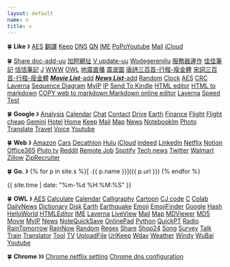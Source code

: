 ```yaml
---
layout: default
name: v
title: v
---
```

🍀 **Like** 》
[AES](https://j.jwint.net/aes)
[翻譯](https://translate.google.com/?source=gtx&sl=en&tl=zh-TW&op=translate)
[Keep](https://keep.google.com/)
[DNS](https://account.squarespace.com/domains/managed/jwint.net)
[QN](https://qn.jwint.net)
[IME](https://www.google.com/inputtools/try/)
[PoPoYoutube](https://www.youtube.com/@popo12138)
[Mail](https://mail.google.com/)
[iCloud](https://www.icloud.com/mail/)

🍀
[Share doc](https://go.jwint.net/doclist)[-add](https://go.jwint.net/aaaA-doc-create)[-uu](https://go.jwint.net/share-update-check)
[加短網址](https://go.jwint.net/url)
[V update](https://go.jwint.net/zzz240705225721)[-uu](https://go.jwint.net/dwzgxqr)
[Wodegerenjilu](https://go.jwint.net/wodegerenjilu)
[服務器運作](https://go.jwint.net/srvoperstatus)
[佳佳筆記](https://go.jwint.net/jjnote)
[恬恬筆記](https://go.jwint.net/gtnote)
[J](https://j.jwint.net/)
[WWW](https://www.jwint.net/)
[OWL](https://d.jwint.net/owl)
[地震直播](https://goo.gl/mcGmDE)
[震波圖](https://palert.earth.sinica.edu.tw/realtime)
[唐詩三百首](https://share.jwint.net/doc/唐詩三百首)[-行楷](https://share.jwint.net/doc/唐詩三百首.pdf)[-瘦金體](https://share.jwint.net/doc/唐詩三百首_瘦金體.pdf)
[宋詞三百首](https://share.jwint.net/doc/宋詞三百首)[-行楷](https://share.jwint.net/doc/宋詞三百首.pdf)[-瘦金體](https://share.jwint.net/doc/宋詞三百首_瘦金體.pdf)
[***Movie List***](https://d.jwint.net/movie%20list)[-add](https://go.jwint.net/zzz240408144224)
[***News List***](https://d.jwint.net/NewsList)[-add](https://go.jwint.net/zzz240430141619)
[Random](https://d.jwint.net/AES)
[Clock](https://go.jwint.net/zzz240604101122)
[AES](https://d.jwint.net/AES)
[CRC](https://j.jwint.net/hash)
[Laverna](https://j.jwint.net/laverna)
[Sequence Diagram](https://seq.jwint.net/)
[MyIP](https://go.jwint.net/dnsmyip)
[IP](https://go.jwint.net/dnsip)
[Send To Kindle](https://go.jwint.net/sendtokindle)
[HTML editor](https://go.jwint.net/dnshtml)
[HTML to markdown](https://go.jwint.net/htmlToMarkdown)
[COPY web to markdown Markdown online editor](https://go.jwint.net/zzz2407052303)
[Laverna](https://go.jwint.net/dnslaverna)
[Speed Test](https://go.jwint.net/speedtest)

🍀
**Google** 》
[Analysis](https://analytics.google.com/)
[Calendar](https://calendar.google.com/)
[Chat](https://mail.google.com/chat/)
[Contact](https://contacts.google.com/)
[Drive](https://drive.google.com/)
[Earth](https://earth.google.com/web/)
[Finance](https://www.google.com/finance/portfolio/)
[Flight](https://www.google.com/travel/flights)
[Flight cheap](https://www.google.com/travel/explore)
[Gemini](https://gemini.google.com/app)
[Hotel](https://www.google.com/travel/search)
[Home](https://home.google.com/)
[Keep](https://keep.google.com/)
[Mail](https://mail.google.com/)
[Map](https://www.google.com.tw/maps/)
[News](https://news.google.com/home?hl=zh-TW&gl=TW&ceid=TW:zh-Hant)
[Notebooklm](https://notebooklm.google.com/)
[Photo](https://photos.google.com/)
[Translate](https://go.jwint.net/translate)
[Travel](https://www.google.com/travel/)
[Voice](https://voice.google.com/)
[Youtube](https://www.youtube.com/)

🍀
**Web** 》
[Amazon](https://www.amazon.com/)
[Cars](https://www.cars.com/shopping/results/?dealer_id=&include_shippable=false&keyword=&list_price_max=&list_price_min=&maximum_distance=50&mileage_max=&monthly_payment=&page_size=20&sort=list_price&stock_type=new&year_max=&year_min=&zip=33596)
[Decathlon](https://www.decathlon.com/)
[Hulu](https://www.hulu.com/content?tab=tv)
[iCloud](https://www.icloud.com/)
[indeed](https://go.jwint.net/zzz240514100647)
[Linkedin](https://www.linkedin.com/feed/)
[Netflix](https://www.netflix.com/)
[Notion](https://www.notion.so/)
[Office365](https://www.microsoft365.com/)
[Pluto tv](https://pluto.tv/en/live-tv/5268abcd0ce20a8472000114)
[Reddit](https://www.reddit.com/)
[Remote Job](https://go.jwint.net/zzz240514100810)
[Spotify](https://open.spotify.com/)
[Tech news](https://technews.tw/)
[Twitter](https://twitter.com/)
[Walmart](https://www.walmart.com/)
[Zillow](https://www.zillow.com/homes/33596_rb/)
[ZipRecruiter](https://go.jwint.net/zzz240514100727)



🍀
**Go.** 》
{% for p in site.s %}[ .{{ p.name }}]({{ p.url }}) {% endfor %}


{{ site.time | date: "%m-%d %H:%M:%S" }}


🍀 **OWL** 》
[AES](https://aes.jwint.net/)
[Calculate](https://cal.jwint.net/)
[Calendar](https://calendar.jwint.net/)
[Calligraphy](https://calligraphylist.jwint.net/)
[Cartoon](https://carton.jwint.net/)
[CJ code](https://cj.jwint.net/)
[C](https://conline.jwint.net/)
[Colab](https://colab.jwint.net/)
[DailyNews](https://ppp.jwint.net/todaynews)
[Dictionary](https://dic.jwint.net/)
[Disk](https://disk.jwint.net/)
[Earth](https://earth.jwint.net/)
[Earthquake](https://earthquake.jwint.net/)
[Emoji](https://emoji.jwint.net/)
[EmojiFinder](https://emojifinder.jwint.net/)
[Google](https://google.jwint.net/)
[Hash](https://hash.jwint.net/)
[HelloWorld](https://owl.jwint.net/HelloWorld)
[HTMLEditor](https://html.jwint.net/)
[IME](https://ime.jwint.net/)
[Laverna](https://laverna.jwint.net/)
[LiveView](https://liveview.jwint.net/)
[Mail](https://mail.jwint.net/)
[Map](https://map.jwint.net/)
[MDViewer](https://md.jwint.net/)
[MD5](https://md5.jwint.net/)
[Movie](https://movie.jwint.net/)
[MyIP](https://myip.jwint.net/)
[News](https://news.jwint.net/)
[NoteQuickSave](https://n.jwint.net/)
[OnlinePad](https://onlinepad.jwint.net/)
[Python](https://python.jwint.net/)
[QuickPT](https://qp.jwint.net/)
[Radio](https://radio.jwint.net/)
[RainTomorrow](https://rain.jwint.net/)
[RainNow](https://rainnow.jwint.net/)
[Random](https://random.jwint.net/)
[Regex](https://regex.jwint.net/)
[Share](https://share.jwint.net/)
[Shop24](https://shop.jwint.net/)
[Song](https://song.jwint.net/)
[Survey](https://n.jwint.net/)
[Talk](https://talk.jwint.net/)
[Train](https://train.jwint.net/)
[Translator](https://trans.jwint.net/)
[Tool](https://tool.jwint.net/)
[TV](https://tv.jwint.net/)
[UploadFile](https://u.jwint.net/)
[UrlKeep](https://url.jwint.net/)
[Wdav](https://wdav.jwint.net/)
[Weather](https://weather.jwint.net/)
[Windy](https://windy.jwint.net/)
[WuBai](https://500.jwint.net/)
[Youtube](https://youtube.jwint.net/)

🍀 
**Chrome** 》》 
[Chrome netflix setting](chrome://settings/content/all?searchSubpage=netflix)
[Chrome dns configuration](chrome://net-internals/#dns)

